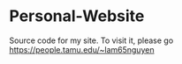 # Personal-Website


Source code for my site. To visit it, please go https://people.tamu.edu/~lam65nguyen
